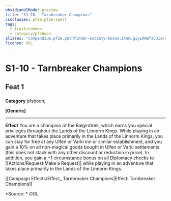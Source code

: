 ```yaml
---
obsidianUIMode: preview
title: "S1-10 - Tarnbreaker Champions"
cssclasses: pf2e,pf2e-spell
tags:
  - trait/common
  - category/pfsboon
aliases: "Compendium.pf2e.pathfinder-society-boons.Item.giyLRNefaC3IsFay"
license: OGL
---
```

# S1-10 - Tarnbreaker Champions
## Feat 1
### 

**Category** pfsboon; 




**\[Generic\]**

* * *

**Effect** You are a champion of the Balgirdtrek, which earns you special privileges throughout the Lands of the Linnorm Kings. While playing in an adventure that takes place primarily in the Lands of the Linnorm Kings, you can stay for free at any Ulfen or Varki inn or similar establishment, and you gain a 10% on all non-magical goods bought in Ulfen or Varki settlements (this does not stack with any other discount or reduction in price). In addition, you gain a +1 circumstance bonus on all Diplomacy checks to [[Actions/Request|Make a Request]] while playing in an adventure that takes place primarily in the Lands of the Linnorm Kings.

[[Campaign Effects/Effect_ Tarnbreaker Champions|Effect: Tarnbreaker Champions]]

*Source: *
*OGL*